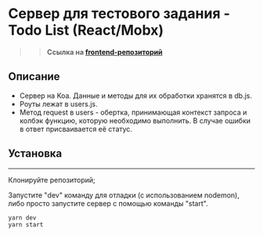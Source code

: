 # Сервер для тестового задания - Todo List (React/Mobx)
>> **Ссылка на [frontend-репозиторий][frontend]**

## Описание
- Сервер на Koa. Данные и методы для их обработки хранятся в db.js. 
- Роуты лежат в users.js.
- Метод request в users - обертка, принимающая контекст запроса и колбэк функцию, которую необходимо выполнить. В случае ошибки в ответ присваивается её статус.

## Установка
<hr/>

Клонируйте репозиторий;
  
Запустите "dev" команду для отладки (с использованием nodemon), либо просто запустите сервер с помощью команды "start".
  
```sh
yarn dev
yarn start
``` 



[frontend]: <https://github.com/KirillKazakoff/mobxTodo>